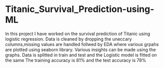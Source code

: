 # Titanic_Survival_Prediction-using-ML
In this project I have worked on the survival prediction of Titanic using logistic regression.
Data is cleaned by dropping the uneccary columns,missing values are handled follwed by EDA where various grpahs are plotted using seaborn library.
Various insights can be made using the graphs.
Data is splitted in train and test and the Logistic model is fitted on the same 
The training accuracy is 81% and the test accuracy is 78%

